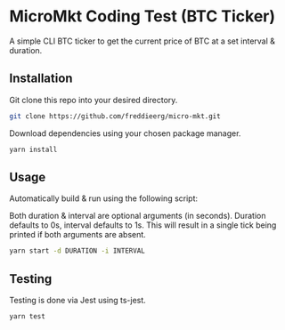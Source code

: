 # MicroMkt Coding Test (BTC Ticker)

A simple CLI BTC ticker to get the current price of BTC at a set interval & duration.

## Installation

Git clone this repo into your desired directory.

```bash
git clone https://github.com/freddieerg/micro-mkt.git
```

Download dependencies using your chosen package manager.

```bash
yarn install
```

## Usage
Automatically build & run using the following script:

Both duration & interval are optional arguments (in seconds). Duration defaults to 0s, interval defaults to 1s. 
This will result in a single tick being printed if both arguments are absent.

```bash
yarn start -d DURATION -i INTERVAL
```

## Testing
Testing is done via Jest using ts-jest.
```bash
yarn test
```
